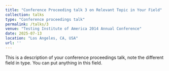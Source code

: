 ```yaml
---
title: "Conference Proceeding talk 3 on Relevant Topic in Your Field"
collection: talks
type: "Conference proceedings talk"
permalink: /talks/3
venue: "Testing Institute of America 2014 Annual Conference"
date: 2025-07-13
location: "Los Angeles, CA, USA"
url: ''
---
```


This is a description of your conference proceedings talk, note the different field in type. You can put anything in this field.
